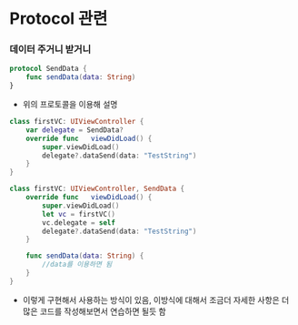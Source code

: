 # Protocol 관련

### 데이터 주거니 받거니

```swift
protocol SendData {
	func sendData(data: String)
}
```

- 위의 프로토콜을 이용해 설명

```swift
class firstVC: UIViewController {
	var delegate = SendData?
	override func	viewDidLoad() {
		super.viewDidLoad()
		delegate?.dataSend(data: "TestString")
	}
}
```

```swift
class firstVC: UIViewController, SendData {
	override func	viewDidLoad() {
		super.viewDidLoad()
		let vc = firstVC()
		vc.delegate = self
		delegate?.dataSend(data: "TestString")
	}

	func sendData(data: String) {
		//data를 이용하면 됨
	}
}
```

- 이렇게 구현해서 사용하는 방식이 있음, 이방식에 대해서 조금더 자세한 사항은 더 많은 코드를 작성해보면서 연습하면 될듯 함